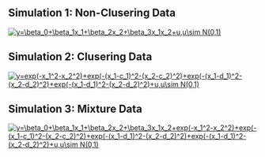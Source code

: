 ## Simulation 1: Non-Clusering Data

<a href="https://www.codecogs.com/eqnedit.php?latex=y=\beta_0&plus;\beta_1x_1&plus;\beta_2x_2&plus;\beta_3x_1x_2&plus;u,u\sim&space;N(0,1)" target="_blank"><img src="https://latex.codecogs.com/gif.latex?y=\beta_0&plus;\beta_1x_1&plus;\beta_2x_2&plus;\beta_3x_1x_2&plus;u,u\sim&space;N(0,1)" title="y=\beta_0+\beta_1x_1+\beta_2x_2+\beta_3x_1x_2+u,u\sim N(0,1)" /></a>

## Simulation 2: Clusering Data

<a href="https://www.codecogs.com/eqnedit.php?latex=y=exp(-x_1^2-x_2^2)&plus;exp(-(x_1-c_1)^2-(x_2-c_2)^2)&plus;exp(-(x_1-d_1)^2-(x_2-d_2)^2)&plus;exp(-(x_1-d_1)^2-(x_2-d_2)^2)&plus;u,u\sim&space;N(0,1)" target="_blank"><img src="https://latex.codecogs.com/gif.latex?y=exp(-x_1^2-x_2^2)&plus;exp(-(x_1-c_1)^2-(x_2-c_2)^2)&plus;exp(-(x_1-d_1)^2-(x_2-d_2)^2)&plus;exp(-(x_1-d_1)^2-(x_2-d_2)^2)&plus;u,u\sim&space;N(0,1)" title="y=exp(-x_1^2-x_2^2)+exp(-(x_1-c_1)^2-(x_2-c_2)^2)+exp(-(x_1-d_1)^2-(x_2-d_2)^2)+exp(-(x_1-d_1)^2-(x_2-d_2)^2)+u,u\sim N(0,1)" /></a>

## Simulation 3: Mixture Data

<a href="https://www.codecogs.com/eqnedit.php?latex=y=\beta_0&plus;\beta_1x_1&plus;\beta_2x_2&plus;\beta_3x_1x_2&plus;exp(-x_1^2-x_2^2)&plus;exp(-(x_1-c_1)^2-(x_2-c_2)^2)&plus;exp(-(x_1-d_1)^2-(x_2-d_2)^2)&plus;exp(-(x_1-d_1)^2-(x_2-d_2)^2)&plus;u,u\sim&space;N(0,1)" target="_blank"><img src="https://latex.codecogs.com/gif.latex?y=\beta_0&plus;\beta_1x_1&plus;\beta_2x_2&plus;\beta_3x_1x_2&plus;exp(-x_1^2-x_2^2)&plus;exp(-(x_1-c_1)^2-(x_2-c_2)^2)&plus;exp(-(x_1-d_1)^2-(x_2-d_2)^2)&plus;exp(-(x_1-d_1)^2-(x_2-d_2)^2)&plus;u,u\sim&space;N(0,1)" title="y=\beta_0+\beta_1x_1+\beta_2x_2+\beta_3x_1x_2+exp(-x_1^2-x_2^2)+exp(-(x_1-c_1)^2-(x_2-c_2)^2)+exp(-(x_1-d_1)^2-(x_2-d_2)^2)+exp(-(x_1-d_1)^2-(x_2-d_2)^2)+u,u\sim N(0,1)" /></a>
